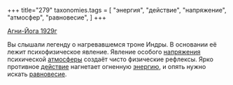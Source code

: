 +++
title="279"
taxonomies.tags = [
 "энергия",
 "действие",
 "напряжение",
 "атмосфер",
 "равновесие",
]
+++

[Агни-Йога 1929г](/agni/1929)

Вы слышали легенду о нагревавшемся троне Индры. В основании её лежит психофизическое явление. Явление особого [напряжения](/tags/напряжение) психической [атмосферы](/tags/атмосфер) создаёт чисто физические рефлексы. Ярко противное [действие](/tags/действие) нагнетает огненную [энергию](/tags/энергия), и опять нужно искать [равновесие](/tags/равновесие).